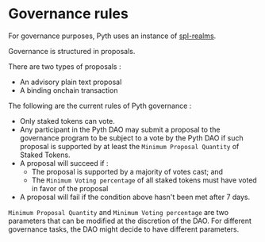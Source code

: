 # Governance rules

For governance purposes, Pyth uses an instance of [spl-realms](https://realms.today/). 

Governance is structured in proposals. 

There are two types of proposals :
- An advisory plain text proposal
- A binding onchain transaction

The following are the current rules of Pyth governance :

- Only staked tokens can vote.
- Any participant in the Pyth DAO may submit a proposal to the governance program to be subject to a vote by the Pyth DAO if such proposal is supported by at least the `Minimum Proposal Quantity` of Staked Tokens.
- A proposal will succeed if :
    -  The proposal is supported by a majority of votes cast; and
    -  The `Minimum Voting percentage` of all staked tokens must have voted in favor of the proposal 
- A proposal will fail if the condition above hasn't been met after 7 days.

`Minimum Proposal Quantity` and `Minimum Voting percentage` are two parameters that can be modified at the discretion of the DAO.
For different governance tasks, the DAO might decide to have different parameters.